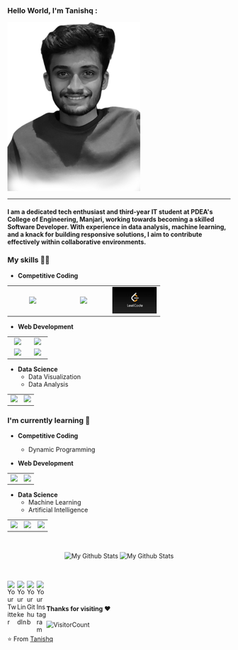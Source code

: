 ### Hello World, I'm Tanishq :
<img alt="GIF" src="Main image.jpg" width=300/>

-----
#### I am a dedicated tech enthusiast and third-year IT student at PDEA's College of Engineering, Manjari, working towards becoming a skilled Software Developer. With experience in data analysis, machine learning, and a knack for building responsive solutions, I aim to contribute effectively within collaborative environments.

### My skills :man_technologist:
- **Competitive Coding**
<table>
<tbody>
 <tr>
<td align="center" width="33%">
<img height=60px src="https://www.vectorlogo.zone/logos/python/python-ar21.svg"> 
</td>

<td align="center" width="33%">
<img height=60px src="https://www.vectorlogo.zone/logos/java/java-ar21.svg"> 
</td>
<td align="center" width="33%">
<img height=60px src="leetcode.jpeg"> 
</td>
</tr>
</tbody>
</table>

- **Web Development**
<table>
<tbody>
 <tr>

<td align="center" width="33%">
<img height=60px src="https://www.vectorlogo.zone/logos/mysql/mysql-official.svg"> 
</td>

<td align="center" width="33%">
<img height=100px src="https://www.vectorlogo.zone/logos/javascript/javascript-ar21.svg"> 
</td>
</tr>
<tr>
<td align="center" width="33%">
<img height=100px src="https://www.vectorlogo.zone/logos/nodejs/nodejs-ar21.svg"> 
</td>
<td align="center" width="33%">
<img height=100px src="https://www.vectorlogo.zone/logos/w3_html5/w3_html5-ar21.svg"> 
</td>
</tr>
</tbody>
</table>

- **Data Science**
  - Data Visualization
  - Data Analysis
<table>
<tbody>
 <tr>
<td align="center" width="50%">
<img height=60px src="https://www.vectorlogo.zone/logos/python/python-ar21.svg"> 
</td>

<td align="center" width="50%">
<img height=60px src="https://www.vectorlogo.zone/logos/r-project/r-project-icon.svg"> 
</td>
</tr>
</tbody>
</table>

### I'm currently learning :open_book:
- **Competitive Coding**
    - Dynamic Programming
    
- **Web Development**
<table>
<tbody>
 <tr>
<td align="center" width="50%">
<img height=60px src="https://www.vectorlogo.zone/logos/getbootstrap/getbootstrap-ar21.svg"> 
</td>
<td align="center" width="50%">
<img height=60px src="https://www.vectorlogo.zone/logos/reactjs/reactjs-ar21.svg"> 
</td>
</tr>
</tbody>
</table>

 - **Data Science**
   - Machine Learning
   - Artificial Intelligence
  
  <table>
<tbody>
 <tr>

<td align="center" width="33%">
<img height=60px src="https://www.vectorlogo.zone/logos/pytorch/pytorch-ar21.svg"> 
</td>
  <td align="center" width="33%">
<img height=60px src="https://www.vectorlogo.zone/logos/usepanda/usepanda-ar21.svg"> 
</td>
  <td align="center" width="33%">
<img height=60px src="https://www.vectorlogo.zone/logos/numpy/numpy-ar21.svg"> 
</td>
</tr>
</tbody>
</table>
    
<br>
<p align="center">
<img align="center" src="https://github-readme-stats.vercel.app/api/top-langs/?username=tanishqk26&layout=compact&theme=radical" alt="My Github Stats">
<img align="center" src="https://github-readme-stats.vercel.app/api?username=tanishqk26&&show_icons=true&theme=radical&count_private=true&include_all_commits=true" alt="My Github Stats">
</p>

<br> <br>
<a href="https://x.com/tanishqk26">
  <img align="left" alt="Your Twitter" width="22px" src="https://cdn.jsdelivr.net/npm/simple-icons@v3/icons/twitter.svg" />
</a>
<a href="https://www.linkedin.com/in/tanishq-kokane-7611801b4/">
  <img align="left" alt="Your LinkedIn" width="22px" src="https://cdn.jsdelivr.net/npm/simple-icons@v3/icons/linkedin.svg" />
</a>
<a href="https://github.com/tanishqk26">
  <img align="left" alt="Your Github" width="22px" src="https://cdn.jsdelivr.net/npm/simple-icons@v3/icons/github.svg" />
</a>
<a href="https://www.instagram.com/tanishq.k26/">
  <img align="left" alt="Your Instagram" width="22px" src="https://cdn.jsdelivr.net/npm/simple-icons@v3/icons/instagram.svg" />
</a>
<br><br>

#### Thanks for visiting :heart:
![VisitorCount](https://profile-counter.glitch.me/tanishqk26/count.svg)

⭐️ From [Tanishq](https://github.com/tanishqk26)
